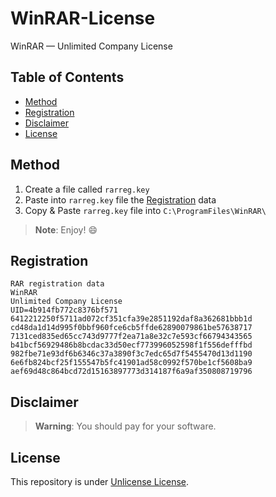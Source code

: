 # WinRAR-License
WinRAR — Unlimited Company License

## Table of Contents
- [Method](#method)
- [Registration](#registration)
- [Disclaimer](#disclaimer)
- [License](#license)

## Method

1. Create a file called `rarreg.key`
2. Paste into `rarreg.key` file the [Registration](#registration) data
3. Copy & Paste `rarreg.key` file into `C:\ProgramFiles\WinRAR\`

> **Note**:
> Enjoy! :smile:

## Registration

```
RAR registration data
WinRAR
Unlimited Company License
UID=4b914fb772c8376bf571
6412212250f5711ad072cf351cfa39e2851192daf8a362681bbb1d
cd48da1d14d995f0bbf960fce6cb5ffde62890079861be57638717
7131ced835ed65cc743d9777f2ea71a8e32c7e593cf66794343565
b41bcf56929486b8bcdac33d50ecf773996052598f1f556defffbd
982fbe71e93df6b6346c37a3890f3c7edc65d7f5455470d13d1190
6e6fb824bcf25f155547b5fc41901ad58c0992f570be1cf5608ba9
aef69d48c864bcd72d15163897773d314187f6a9af350808719796
```

## Disclaimer

> **Warning**:
> You should pay for your software.

## License

This repository is under [Unlicense License](https://github.com/haithamaouati/WinRAR-License/blob/main/LICENSE).